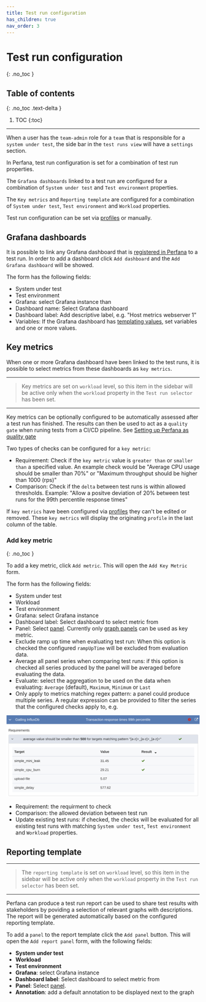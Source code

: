 ```yaml
---
title: Test run configuration
has_children: true
nav_order: 3
---
```


# Test run configuration
{: .no_toc }

## Table of contents
{: .no_toc .text-delta }

1. TOC
{:toc}

---

When a user has the `team-admin` role for a `team` that is responsible for  a `system under test`, the side bar in the `test runs view` will have a `settings` section.

In Perfana, test run configuration is set for a combination of test run properties. 

The `Grafana dashboards` linked to a test run are configured for a combination  of `System under test` and `Test environment` properties.

The `Key metrics` and `Reporting template` are configured for a combination  of `System under test`, `Test environment` and `Workload` properties.

Test run configuration can be set via [profiles](https://perfana.github.io/perfana-docs/docs/administration/administration.html#profiles-configuration) or manually.

## Grafana dashboards

It is possible to link any Grafana dashboard that is [registered in Perfana](https://perfana.github.io/perfana-docs/docs/administration/administration.html#grafana-configuration) to a test run. In order to add a dashboard click `Add dashboard` and the `Add Grafana dashboard` will be showed.

The form has the following fields:
* System under test
* Test environment
* Grafana: select Grafana instance than
* Dashboard name: Select Grafana dashboard
* Dashboard label: Add descriptive label, e.g. "Host metrics webserver 1"
* Variables: If the Grafana dashboard has [templating values](https://grafana.com/docs/grafana/latest/reference/templating/), set variables and one or more values.

## Key metrics

When one or more Grafana dashboard have been linked to the test runs, it is possible to select metrics from these dashboards as `key metrics`. 

---
> Key metrics are set on `workload` level, so this item in the sidebar will be active only when the `workload` property in the `Test run selector` has been set.
---
Key metrics can be optionally configured to be automatically assessed after a test run has finished. The results can then be used to act as a `quality gate` when runing tests from a CI/CD pipeline. See [Setting up Perfana as quality gate](https://perfana.github.io/perfana-docs/docs/administration/ci-cd.html#quality-gate)

Two types of checks can be configured for a `key metric`:
* Requirement: Check if the `key metric` value is `greater than` or `smaller than` a specified value. An example check would be "Average CPU usage should be smaller than 70%" or "Maximum throughput should be higher than 1000 (rps)"
* Comparison: Check if the `delta` between test runs is within allowed thresholds. Example: "Allow a positve deviation of 20% between test runs for the 99th percentile response times"

If `key metrics` have been configured via [profiles](https://perfana.github.io/perfana-docs/docs/administration/administration.html#profiles-configuration) they can't be edited or removed. These `key metrics` will display the originating `profile` in the last column of the table.

### Add key metric
{: .no_toc }

To add a key metric, click `Add metric`. This will open the `Add Key Metric` form.

The form has the following fields:
* System under test
* Workload
* Test environment
* Grafana: select Grafana instance
* Dashboard label: Select dashboard to select metric from
* Panel: Select [panel](https://grafana.com/docs/grafana/latest/features/panels/panels/). Currently only [graph panels](https://grafana.com/docs/grafana/latest/features/panels/graph/) can be used as key metric.
* Exclude ramp up time when evaluating test run: When this option is checked the configured `rampUpTime` will be excluded from evaluation data.
* Average all panel series when comparing test runs: if this option is checked all series produced by the panel will be averaged before evaluating the data.
* Evaluate: select the aggregation to be used on the data when evaluating: `Average` (default), `Maximum`, `Minimum` or `Last`
* Only apply to metrics matching regex pattern: a panel could produce multiple series. A regular expression can be provided to filter the series that the configured checks apply to, e.g.

![Match regex](../images/match-regex.png)

* Requirement: the requirment to check
* Comparison: the allowed deviation between test run 
* Update existing test runs: if checked, the checks will be evaluated for all existing test runs with matching `System under test`, `Test environment` and `Workload` properties.

## Reporting template

---
> The `reporting template` is set on `workload` level, so this item in the sidebar will be active only when the `workload` property in the `Test run selector` has been set. 
---

Perfana can produce a test run report can be used to share test results with stakeholders by poviding a selection of relevant graphs with descriptions. The report will be generated automatically based on the configured reporting template. 

To add a `panel` to the report template click the `Add panel` button. This will open the `Add report panel` form, with the following fields:

* **System under test**
* **Workload**
* **Test environment**
* **Grafana**: select Grafana instance
* **Dashboard label**: Select dashboard to select metric from
* **Panel**: Select [panel](https://grafana.com/docs/grafana/latest/features/panels/panels/). 
* **Annotation**: add a default annotation to be displayed next to the graph
